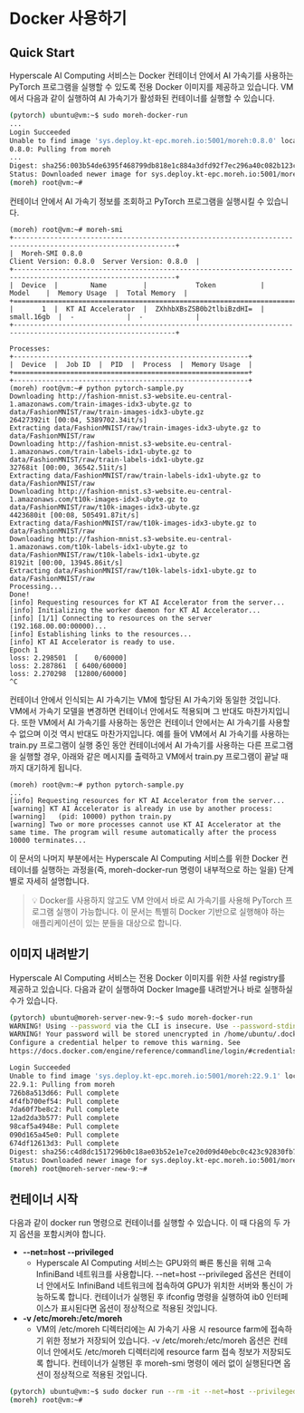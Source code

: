 # Docker 사용하기

## Quick Start

Hyperscale AI Computing 서비스는 Docker 컨테이너 안에서 AI 가속기를 사용하는 PyTorch 프로그램을 실행할 수 있도록 전용 Docker 이미지를 제공하고 있습니다. VM에서 다음과 같이 실행하여 AI 가속기가 활성화된 컨테이너를 실행할 수 있습니다.

```bash
(pytorch) ubuntu@vm:~$ sudo moreh-docker-run
...
Login Succeeded
Unable to find image 'sys.deploy.kt-epc.moreh.io:5001/moreh:0.8.0' locally
0.8.0: Pulling from moreh
...
Digest: sha256:003b54de6395f468799db818e1c884a3dfd92f7ec296a40c082b123cc9298ac2
Status: Downloaded newer image for sys.deploy.kt-epc.moreh.io:5001/moreh:0.8.0
(moreh) root@vm:~#
```

컨테이너 안에서 AI 가속기 정보를 조회하고 PyTorch 프로그램을 실행시킬 수 있습니다.

```
(moreh) root@vm:~# moreh-smi
+--------------------------------------------------------------------------------------------------------------+
|  Moreh-SMI 0.8.0                                               Client Version: 0.8.0  Server Version: 0.8.0  |
+--------------------------------------------------------------------------------------------------------------+
|  Device  |        Name         |            Token           |     Model    |  Memory Usage  |  Total Memory  |
+==============================================================================================================+
|       1  |  KT AI Accelerator  |  ZXhhbXBsZSB0b2tlbiBzdHI=  |  small.16gb  |  -             |  -             |
+--------------------------------------------------------------------------------------------------------------+

Processes:
+----------------------------------------------------------+
|  Device  |  Job ID  |  PID  |  Process  |  Memory Usage  |
+==========================================================+
+----------------------------------------------------------+
(moreh) root@vm:~# python pytorch-sample.py
Downloading http://fashion-mnist.s3-website.eu-central-1.amazonaws.com/train-images-idx3-ubyte.gz to data/FashionMNIST/raw/train-images-idx3-ubyte.gz
26427392it [00:04, 5389702.34it/s]
Extracting data/FashionMNIST/raw/train-images-idx3-ubyte.gz to data/FashionMNIST/raw
Downloading http://fashion-mnist.s3-website.eu-central-1.amazonaws.com/train-labels-idx1-ubyte.gz to data/FashionMNIST/raw/train-labels-idx1-ubyte.gz
32768it [00:00, 36542.51it/s]
Extracting data/FashionMNIST/raw/train-labels-idx1-ubyte.gz to data/FashionMNIST/raw
Downloading http://fashion-mnist.s3-website.eu-central-1.amazonaws.com/t10k-images-idx3-ubyte.gz to data/FashionMNIST/raw/t10k-images-idx3-ubyte.gz
4423680it [00:08, 505491.87it/s]
Extracting data/FashionMNIST/raw/t10k-images-idx3-ubyte.gz to data/FashionMNIST/raw
Downloading http://fashion-mnist.s3-website.eu-central-1.amazonaws.com/t10k-labels-idx1-ubyte.gz to data/FashionMNIST/raw/t10k-labels-idx1-ubyte.gz
8192it [00:00, 13945.86it/s]
Extracting data/FashionMNIST/raw/t10k-labels-idx1-ubyte.gz to data/FashionMNIST/raw
Processing...
Done!
[info] Requesting resources for KT AI Accelerator from the server...
[info] Initializing the worker daemon for KT AI Accelerator...
[info] [1/1] Connecting to resources on the server (192.168.00.00:00000)...
[info] Establishing links to the resources...
[info] KT AI Accelerator is ready to use.
Epoch 1
loss: 2.298501  [    0/60000]
loss: 2.287861  [ 6400/60000]
loss: 2.270298  [12800/60000]
^C
```

컨테이너 안에서 인식되는 AI 가속기는 VM에 할당된 AI 가속기와 동일한 것입니다. VM에서 가속기 모델을 변경하면 컨테이너 안에서도 적용되며 그 반대도 마찬가지입니다. 또한 VM에서 AI 가속기를 사용하는 동안은 컨테이너 안에서는 AI 가속기를 사용할 수 없으며 이것 역시 반대도 마찬가지입니다. 예를 들어 VM에서 AI 가속기를 사용하는 train.py 프로그램이 실행 중인 동안 컨테이너에서 AI 가속기를 사용하는 다른 프로그램을 실행할 경우, 아래와 같은 메시지를 출력하고 VM에서 train.py 프로그램이 끝날 때까지 대기하게 됩니다.

```
(moreh) root@vm:~# python pytorch-sample.py
...
[info] Requesting resources for KT AI Accelerator from the server...
[warning] KT AI Accelerator is already in use by another process:
[warning]   (pid: 10000) python train.py
[warning] Two or more processes cannot use KT AI Accelerator at the same time. The program will resume automatically after the process 10000 terminates...
```

이 문서의 나머지 부분에서는 Hyperscale AI Computing 서비스를 위한 Docker 컨테이너를 실행하는 과정을(즉, moreh-docker-run 명령이 내부적으로 하는 일을) 단계별로 자세히 설명합니다.

> 💡 Docker를 사용하지 않고도 VM 안에서 바로 AI 가속기를 사용해 PyTorch 프로그램 실행이 가능합니다. 이 문서는 특별히 Docker 기반으로 실행해야 하는 애플리케이션이 있는 분들을 대상으로 합니다.

## 이미지 내려받기

Hyperscale AI Computing 서비스는 전용 Docker 이미지를 위한 사설 registry를 제공하고 있습니다. 다음과 같이 실행하여 Docker Image를 내려받거나 바로 실행하실수가 있습니다.

```bash
(pytorch) ubuntu@moreh-server-new-9:~$ sudo moreh-docker-run
WARNING! Using --password via the CLI is insecure. Use --password-stdin.
WARNING! Your password will be stored unencrypted in /home/ubuntu/.docker/config.json.
Configure a credential helper to remove this warning. See
https://docs.docker.com/engine/reference/commandline/login/#credentials-store

Login Succeeded
Unable to find image 'sys.deploy.kt-epc.moreh.io:5001/moreh:22.9.1' locally
22.9.1: Pulling from moreh
726b8a513d66: Pull complete
4f4fb700ef54: Pull complete
7da60f7be8c2: Pull complete
12ad2da3b577: Pull complete
98caf5a4948e: Pull complete
090d165a45e0: Pull complete
674df12613d3: Pull complete
Digest: sha256:c4d8dc1517296b0c18ae03b52e1e7ce20d09d40ebc0c423c92830fb73489621d
Status: Downloaded newer image for sys.deploy.kt-epc.moreh.io:5001/moreh:22.9.1
(moreh) root@moreh-server-new-9:~#
```

## 컨테이너 시작

다음과 같이 docker run 명령으로 컨테이너를 실행할 수 있습니다. 이 때 다음의 두 가지 옵션을 포함시켜야 합니다.

- **--net=host --privileged**
    - Hyperscale AI Computing 서비스는 GPU와의 빠른 통신을 위해 고속 InfiniBand 네트워크를 사용합니다. --net=host --privileged 옵션은 컨테이너 안에서도 InfiniBand 네트워크에 접속하여 GPU가 위치한 서버와 통신이 가능하도록 합니다. 컨테이너가 실행된 후 ifconfig 명령을 실행하여 ib0 인터페이스가 표시된다면 옵션이 정상적으로 적용된 것입니다.
- **-v /etc/moreh:/etc/moreh**
    - VM의 /etc/moreh 디렉터리에는 AI 가속기 사용 시 resource farm에 접속하기 위한 정보가 저장되어 있습니다. -v /etc/moreh:/etc/moreh 옵션은 컨테이너 안에서도 /etc/moreh 디렉터리에 resource farm 접속 정보가 저장되도록 합니다. 컨테이너가 실행된 후 moreh-smi 명령이 에러 없이 실행된다면 옵션이 정상적으로 적용된 것입니다.

```bash
(pytorch) ubuntu@vm:~$ sudo docker run --rm -it --net=host --privileged -v /etc/moreh:/etc/moreh sys.deploy.kt-epc.moreh.io:5001/moreh:latest /bin/bash
(moreh) root@vm:~#
```